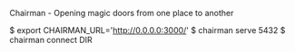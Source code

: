 
Chairman - Opening magic doors from one place to another

$ export CHAIRMAN_URL='http://0.0.0.0:3000/'
$ chairman serve 5432
$ chairman connect DIR

